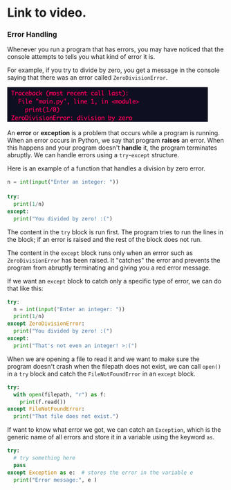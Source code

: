 # Link to video.

### Error Handling

Whenever you run a program that has errors, you may have noticed that the console attempts to tells you what kind of error it is. 

For example, if you try to divide by zero, you get a message in the console saying that there was an error called `ZeroDivisionError`.

![](https://raw.githubusercontent.com/MissStrong/ICS3UE_Semester_2_2020-2021/main/Images/Zero_Division_Error.png)

An **error** or **exception** is a problem that occurs while a program is running. When an error occurs in Python, we say that program **raises** an error. When this happens and your program doesn't **handle** it, the program terminates abruptly. We can handle errors using a `try`-`except` structure.

Here is an example of a function that handles a division by zero error.

```python
n = int(input("Enter an integer: "))

try:
  print(1/n)
except:
  print("You divided by zero! :(")
```

The content in the `try` block is run first. The program tries to run the lines in the block; if an error is raised and the rest of the block does not run. 

The content in the `except` block runs only when an errror such as `ZeroDivisionError` has been raised. It "catches" the error and prevents the program from abruptly terminating and giving you a red error message.

If we want an `except` block to catch only a specific type of error, we can do that like this:

```python
try:
  n = int(input("Enter an integer: "))
  print(1/n)
except ZeroDivisionError:
  print("You divided by zero! :(")
except:
  print("That's not even an integer! >:(")
```

When we are opening a file to read it and we want to make sure the program  doesn't crash when the filepath does not exist, we can call `open()` in a `try` block and catch the `FileNotFoundError` in an `except` block. 

```python
try:
  with open(filepath, "r") as f:
    print(f.read())
except FileNotFoundError:
  print("That file does not exist.")
```

If want to know what error we got, we can catch an `Exception`, which is the generic name of all errors and store it in a variable using the keyword `as`.

```python
try:
  # try something here
  pass
except Exception as e:  # stores the error in the variable e
  print("Error message:", e )
```
